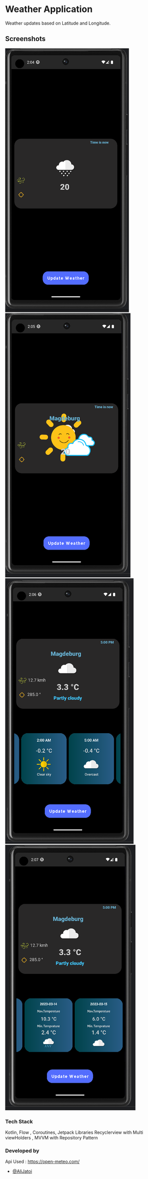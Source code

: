 
# Weather Application

Weather updates based on Latitude and Longitude.
 



## Screenshots

![App Screenshot](screenshots/ss1.png) 
![App Screenshot](screenshots/ss2.png)
![App Screenshot](screenshots/ss3.png)
![App Screenshot](screenshots/ss4.png)



### Tech Stack 

Kotlin, Flow , Coroutines, Jetpack Libraries Recyclerview with Multi viewHolders
 , MVVM with Repository Pattern 


### Developed by 


Api Used : https://open-meteo.com/

- [@AliJatoi](https://www.github.com/alijatoi)

